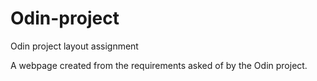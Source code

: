# Odin-project
Odin project layout assignment

A webpage created from the requirements asked of by the Odin project.